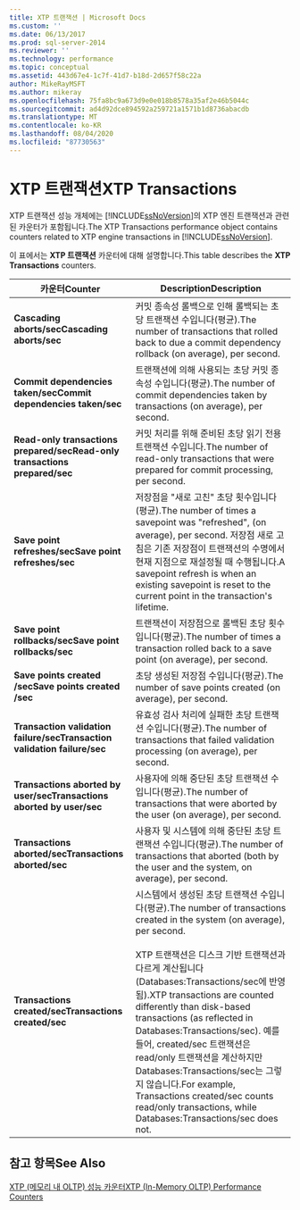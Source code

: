 ```yaml
---
title: XTP 트랜잭션 | Microsoft Docs
ms.custom: ''
ms.date: 06/13/2017
ms.prod: sql-server-2014
ms.reviewer: ''
ms.technology: performance
ms.topic: conceptual
ms.assetid: 443d67e4-1c7f-41d7-b18d-2d657f58c22a
author: MikeRayMSFT
ms.author: mikeray
ms.openlocfilehash: 75fa8bc9a673d9e0e018b8578a35af2e46b5044c
ms.sourcegitcommit: ad4d92dce894592a259721a1571b1d8736abacdb
ms.translationtype: MT
ms.contentlocale: ko-KR
ms.lasthandoff: 08/04/2020
ms.locfileid: "87730563"
---
```

# <a name="xtp-transactions"></a><span data-ttu-id="6507a-102">XTP 트랜잭션</span><span class="sxs-lookup"><span data-stu-id="6507a-102">XTP Transactions</span></span>
  <span data-ttu-id="6507a-103">XTP 트랜잭션 성능 개체에는 [!INCLUDE[ssNoVersion](../../includes/ssnoversion-md.md)]의 XTP 엔진 트랜잭션과 관련된 카운터가 포함됩니다.</span><span class="sxs-lookup"><span data-stu-id="6507a-103">The XTP Transactions performance object contains counters related to XTP engine transactions in [!INCLUDE[ssNoVersion](../../includes/ssnoversion-md.md)].</span></span>  
  
 <span data-ttu-id="6507a-104">이 표에서는 **XTP 트랜잭션** 카운터에 대해 설명합니다.</span><span class="sxs-lookup"><span data-stu-id="6507a-104">This table describes the **XTP Transactions** counters.</span></span>  
  
|<span data-ttu-id="6507a-105">카운터</span><span class="sxs-lookup"><span data-stu-id="6507a-105">Counter</span></span>|<span data-ttu-id="6507a-106">Description</span><span class="sxs-lookup"><span data-stu-id="6507a-106">Description</span></span>|  
|-------------|-----------------|  
|<span data-ttu-id="6507a-107">**Cascading aborts/sec**</span><span class="sxs-lookup"><span data-stu-id="6507a-107">**Cascading aborts/sec**</span></span>|<span data-ttu-id="6507a-108">커밋 종속성 롤백으로 인해 롤백되는 초당 트랜잭션 수입니다(평균).</span><span class="sxs-lookup"><span data-stu-id="6507a-108">The number of transactions that rolled back to due a commit dependency rollback (on average), per second.</span></span>|  
|<span data-ttu-id="6507a-109">**Commit dependencies taken/sec**</span><span class="sxs-lookup"><span data-stu-id="6507a-109">**Commit dependencies taken/sec**</span></span>|<span data-ttu-id="6507a-110">트랜잭션에 의해 사용되는 초당 커밋 종속성 수입니다(평균).</span><span class="sxs-lookup"><span data-stu-id="6507a-110">The number of commit dependencies taken by transactions (on average), per second.</span></span>|  
|<span data-ttu-id="6507a-111">**Read-only transactions prepared/sec**</span><span class="sxs-lookup"><span data-stu-id="6507a-111">**Read-only transactions prepared/sec**</span></span>|<span data-ttu-id="6507a-112">커밋 처리를 위해 준비된 초당 읽기 전용 트랜잭션 수입니다.</span><span class="sxs-lookup"><span data-stu-id="6507a-112">The number of read-only transactions that were prepared for commit processing, per second.</span></span>|  
|<span data-ttu-id="6507a-113">**Save point refreshes/sec**</span><span class="sxs-lookup"><span data-stu-id="6507a-113">**Save point refreshes/sec**</span></span>|<span data-ttu-id="6507a-114">저장점을 "새로 고친" 초당 횟수입니다(평균).</span><span class="sxs-lookup"><span data-stu-id="6507a-114">The number of times a savepoint was "refreshed", (on average), per second.</span></span> <span data-ttu-id="6507a-115">저장점 새로 고침은 기존 저장점이 트랜잭션의 수명에서 현재 지점으로 재설정될 때 수행됩니다.</span><span class="sxs-lookup"><span data-stu-id="6507a-115">A savepoint refresh is when an existing savepoint is reset to the current point in the transaction's lifetime.</span></span>|  
|<span data-ttu-id="6507a-116">**Save point rollbacks/sec**</span><span class="sxs-lookup"><span data-stu-id="6507a-116">**Save point rollbacks/sec**</span></span>|<span data-ttu-id="6507a-117">트랜잭션이 저장점으로 롤백된 초당 횟수입니다(평균).</span><span class="sxs-lookup"><span data-stu-id="6507a-117">The number of times a transaction rolled back to a save point (on average), per second.</span></span>|  
|<span data-ttu-id="6507a-118">**Save points created /sec**</span><span class="sxs-lookup"><span data-stu-id="6507a-118">**Save points created /sec**</span></span>|<span data-ttu-id="6507a-119">초당 생성된 저장점 수입니다(평균).</span><span class="sxs-lookup"><span data-stu-id="6507a-119">The number of save points created (on average), per second.</span></span>|  
|<span data-ttu-id="6507a-120">**Transaction validation failure/sec**</span><span class="sxs-lookup"><span data-stu-id="6507a-120">**Transaction validation failure/sec**</span></span>|<span data-ttu-id="6507a-121">유효성 검사 처리에 실패한 초당 트랜잭션 수입니다(평균).</span><span class="sxs-lookup"><span data-stu-id="6507a-121">The number of transactions that failed validation processing (on average), per second.</span></span>|  
|<span data-ttu-id="6507a-122">**Transactions aborted by user/sec**</span><span class="sxs-lookup"><span data-stu-id="6507a-122">**Transactions aborted by user/sec**</span></span>|<span data-ttu-id="6507a-123">사용자에 의해 중단된 초당 트랜잭션 수입니다(평균).</span><span class="sxs-lookup"><span data-stu-id="6507a-123">The number of transactions that were aborted by the user (on average), per second.</span></span>|  
|<span data-ttu-id="6507a-124">**Transactions aborted/sec**</span><span class="sxs-lookup"><span data-stu-id="6507a-124">**Transactions aborted/sec**</span></span>|<span data-ttu-id="6507a-125">사용자 및 시스템에 의해 중단된 초당 트랜잭션 수입니다(평균).</span><span class="sxs-lookup"><span data-stu-id="6507a-125">The number of transactions that aborted (both by the user and the system, on average), per second.</span></span>|  
|<span data-ttu-id="6507a-126">**Transactions created/sec**</span><span class="sxs-lookup"><span data-stu-id="6507a-126">**Transactions created/sec**</span></span>|<span data-ttu-id="6507a-127">시스템에서 생성된 초당 트랜잭션 수입니다(평균).</span><span class="sxs-lookup"><span data-stu-id="6507a-127">The number of transactions created in the system (on average), per second.</span></span><br /><br /> <span data-ttu-id="6507a-128">XTP 트랜잭션은 디스크 기반 트랜잭션과 다르게 계산됩니다(Databases:Transactions/sec에 반영됨).</span><span class="sxs-lookup"><span data-stu-id="6507a-128">XTP transactions are counted differently than disk-based transactions (as reflected in Databases:Transactions/sec).</span></span> <span data-ttu-id="6507a-129">예를 들어, created/sec 트랜잭션은 read/only 트랜잭션을 계산하지만 Databases:Transactions/sec는 그렇지 않습니다.</span><span class="sxs-lookup"><span data-stu-id="6507a-129">For example, Transactions created/sec counts read/only transactions, while Databases:Transactions/sec does not.</span></span>|  
  
## <a name="see-also"></a><span data-ttu-id="6507a-130">참고 항목</span><span class="sxs-lookup"><span data-stu-id="6507a-130">See Also</span></span>  
 [<span data-ttu-id="6507a-131">XTP &#40;메모리 내 OLTP&#41; 성능 카운터</span><span class="sxs-lookup"><span data-stu-id="6507a-131">XTP &#40;In-Memory OLTP&#41; Performance Counters</span></span>](../../integration-services/performance/performance-counters.md)  
  
  
